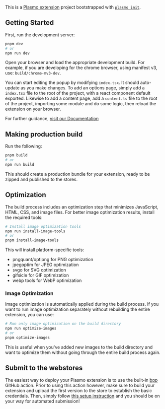 This is a [Plasmo extension](https://docs.plasmo.com/) project bootstrapped with [`plasmo init`](https://www.npmjs.com/package/plasmo).

## Getting Started

First, run the development server:

```bash
pnpm dev
# or
npm run dev
```

Open your browser and load the appropriate development build. For example, if you are developing for the chrome browser, using manifest v3, use: `build/chrome-mv3-dev`.

You can start editing the popup by modifying `index.tsx`. It should auto-update as you make changes. To add an options page, simply add a `index.tsx` file to the root of the project, with a react component default exported. Likewise to add a content page, add a `content.ts` file to the root of the project, importing some module and do some logic, then reload the extension on your browser.

For further guidance, [visit our Documentation](https://docs.plasmo.com/)

## Making production build

Run the following:

```bash
pnpm build
# or
npm run build
```

This should create a production bundle for your extension, ready to be zipped and published to the stores.

## Optimization

The build process includes an optimization step that minimizes JavaScript, HTML, CSS, and image files. For better image optimization results, install the required tools:

```bash
# Install image optimization tools
npm run install-image-tools
# or
pnpm install-image-tools
```

This will install platform-specific tools:
- pngquant/optipng for PNG optimization
- jpegoptim for JPEG optimization
- svgo for SVG optimization
- gifsicle for GIF optimization
- webp tools for WebP optimization

### Image Optimization

Image optimization is automatically applied during the build process. If you want to run image optimization separately without rebuilding the entire extension, you can use:

```bash
# Run only image optimization on the build directory
npm run optimize-images
# or
pnpm optimize-images
```

This is useful when you've added new images to the build directory and want to optimize them without going through the entire build process again.

## Submit to the webstores

The easiest way to deploy your Plasmo extension is to use the built-in [bpp](https://bpp.browser.market) GitHub action. Prior to using this action however, make sure to build your extension and upload the first version to the store to establish the basic credentials. Then, simply follow [this setup instruction](https://docs.plasmo.com/framework/workflows/submit) and you should be on your way for automated submission!
